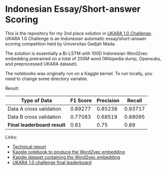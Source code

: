 # Indonesian Essay/Short-answer Scoring
This is the repository for my 2nd place solution in [UKARA 1.0 Challenge](https://evalai.cloudcv.org/web/challenges/challenge-page/410/overview). UKARA 1.0 Challenge is an Indonesian automatic essay/short-answer scoring competition held by Universitas Gadjah Mada.  

The solution is essentially a Bi-LSTM with 100D Indonesian Word2vec embedding pretrained on a total of 200M word (Wikipedia dump, Opensubs, and preprocessed UKARA dataset).  

The notebooks was originally run on a Kaggle kernel. To run locally, you need to change some directory variable.  

Result:  

| Type of Data | F1 Score | Precision | Recall |
| ------ | ------ | ------ | ------ |
| Data A cross validation | 0.89277 | 0.85238 | 0.93717 |
| Data B cross validation | 0.77083 | 0.68519 | 0.88095 |
| **Final leaderboard result** | 0.81 | 0.75 | 0.89 |

Links: 
* [Technical report](https://github.com/ilhamfp/ukara-1.0-challenge/blob/master/docs/Indonesian%20Essay%20Scoring%20using%20Bi-LSTM%20with%20Word%20Embedding%20Representation.pdf)
* [Kaggle notebook to produce the Word2vec embedding](https://www.kaggle.com/ilhamfp31/ukara-building-word2vec-100-indonesia)
* [Kaggle dataset containing the Word2vec embedding](https://www.kaggle.com/ilhamfp31/word2vec-100-indonesian)
* [UKARA 1.0 challenge final leaderboard](https://evalai.cloudcv.org/web/challenges/challenge-page/410/leaderboard/1141)
